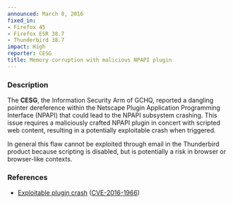 ```yaml
---
announced: March 8, 2016
fixed_in:
- Firefox 45
- Firefox ESR 38.7
- Thunderbird 38.7
impact: High
reporter: CESG
title: Memory corruption with malicious NPAPI plugin
---
```


<h3>Description</h3>

<p>The <strong>CESG</strong>, the Information Security Arm of GCHQ, reported a dangling
pointer dereference within the Netscape Plugin Application Programming Interface (NPAPI)
that could lead to the NPAPI subsystem crashing. This issue requires a maliciously crafted
NPAPI plugin in concert with scripted web content, resulting in a potentially exploitable
crash when triggered.
</p>

<p class="note">In general this flaw cannot be exploited through email in the
Thunderbird product because scripting is disabled, but is potentially a risk in
browser or browser-like contexts.</p>

<h3>References</h3>

<ul>
  <li><a href="https://bugzilla.mozilla.org/show_bug.cgi?id=1246054">
       Exploitable plugin crash</a>
(<a href="http://cve.mitre.org/cgi-bin/cvename.cgi?name=CVE-2016-1966"
class="ex-ref">CVE-2016-1966</a>)</li>
</ul>

